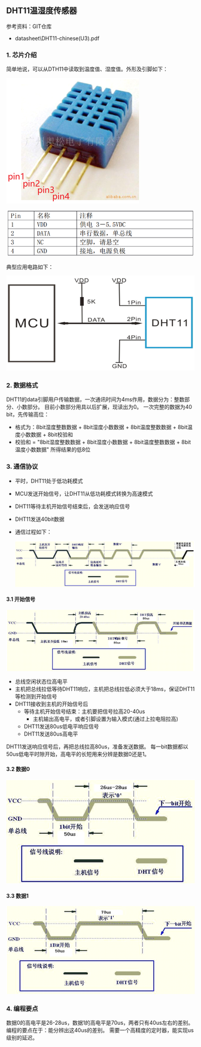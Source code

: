 ## DHT11温湿度传感器

参考资料：GIT仓库

* datasheet\DHT11-chinese(U3).pdf

### 1. 芯片介绍

简单地说，可以从DTH11中读取到温度值、湿度值。外形及引脚如下：

![image-20210406143513487](pic/03_one_wire/06_dht11_pic_pin.png)



![](pic/03_one_wire/07_dht11_pin.png)



典型应用电路如下：

![](pic/03_one_wire/05_dht11_sch.png)

### 2. 数据格式

DHT11的data引脚用户传输数据，一次通讯时间为4ms作用，数据分为：整数部分、小数部分。
目前小数部分用具以后扩展，现读出为0。
一次完整的数据为40 bit，先传输高位：

* 格式为：8bit湿度整数数据 + 8bit湿度小数数据 + 8bit温度整数数据 + 8bit温度小数数据 + 8bit校验和
* 校验和 = "8bit湿度整数数据 + 8bit湿度小数数据 + 8bit温度整数数据 + 8bit温度小数数据" 所得结果的低8位



### 3. 通信协议

* 平时，DHT11处于低功耗模式

* MCU发送开始信号，让DHT11从低功耗模式转换为高速模式

* DHT11等待主机开始信号结束后，会发送响应信号

* DHT11发送40bit数据

* 通信过程如下：

  ![image-20210406150040327](pic/03_one_wire/08_dht11_signal_format.png)

#### 3.1 开始信号

![image-20210406150909220](pic/03_one_wire/09_dht11_start_signal.png)

* 总线空闲状态位高电平
* 主机把总线拉低等待DHT11响应，主机把总线拉低必须大于18ms，保证DHT11等检测到开始信号
* DHT11接收到主机的开始信号后
  * 等待主机开始信号结束：主机要把信号拉高20-40us
    * 主机输出高电平，或者引脚设置为输入模式(通过上拉电阻拉高)
  * DHT11发送80us低电平响应信号
  * DHT11发送80us高电平



DHT11发送响应信号后，再把总线拉高80us，准备发送数据。
每一bit数据都以50us低电平时隙开始，高电平的长短用来分辨是数据0还是1。

#### 3.2 数据0

![image-20210406152123003](pic/03_one_wire/10_dht11_bit_0.png)



#### 3.3 数据1

![image-20210406152149883](pic/03_one_wire/11_dht11_bit_1.png)



### 4. 编程要点

数据0的高电平是26-28us，数据1的高电平是70us，两者只有40us左右的差别。
编程的要点在于：能分辨出这40us的差别。
需要一个高精度的定时器，能实现us级别的延迟。





